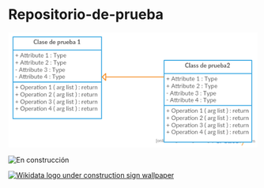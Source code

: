 # Repositorio-de-prueba

![Diagrama UML](https://github.com/acominf/Repositorio-de-prueba/blob/master/imagenes/diagramaUML.png)

![En construcción](https://upload.wikimedia.org/wikipedia/commons/thumb/7/70/Wikidata_logo_under_construction_sign_wallpaper.png/512px-Wikidata_logo_under_construction_sign_wallpaper.png)

<a title="By Thiemo Mättig (WMDE) (This file was derived from:  Wikidata-logo-en.svg) [Public domain], via Wikimedia Commons" href="https://commons.wikimedia.org/wiki/File%3AWikidata_logo_under_construction_sign_wallpaper.png"><img width="512" alt="Wikidata logo under construction sign wallpaper" src="https://upload.wikimedia.org/wikipedia/commons/thumb/7/70/Wikidata_logo_under_construction_sign_wallpaper.png/512px-Wikidata_logo_under_construction_sign_wallpaper.png"/></a>
